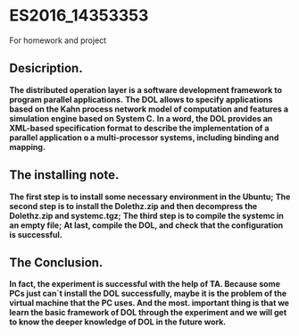 # ES2016_14353353
For homework and project
## Desicription.

**The distributed operation layer is a software development framework to program parallel applications.** **The DOL allows to specify applications based on the Kahn process network model of computation and features a simulation engine based on System C.**
**In a word, the DOL provides an XML-based specification format to describe the implementation of a parallel application o a multi-processor systems, including binding and mapping.**

## The installing note.

**The first step is to install some necessary environment in the Ubuntu;**
**The second step is to install the Dolethz.zip and then decompress the Dolethz.zip and systemc.tgz;**
**The third step is to compile the systemc in an empty file;**
**At last, compile the DOL, and check that the configuration is successful.**

## The Conclusion.

**In fact, the experiment is successful with the help of TA. Because some PCs just can`t install the DOL successfully, maybe it is the problem of the virtual machine that the PC uses. And the most. important thing is that we learn the basic framework of DOL through the experiment and we will get to know the deeper knowledge of DOL in the future work.**

